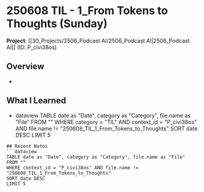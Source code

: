 # 250608 TIL - 1_From Tokens to Thoughts (Sunday)
**Project**: [[30_Projects/2506_Podcast AI/2506_Podcast AI|2506_Podcast AI]] (ID: P_civi38os)
## Overview
-
## What I Learned
- dataview
TABLE date as "Date", category as "Category", file.name as "File"
FROM ""
WHERE category = "TIL" AND context_id = "P_civi38os" AND file.name != "250608_TIL_1_From_Tokens_to_Thoughts"
SORT date DESC
LIMIT 5
```
## Recent Notes
```dataview
TABLE date as "Date", category as "Category", file.name as "File" 
FROM ""
WHERE context_id = "P_civi38os" AND file.name != "250608_TIL_1_From_Tokens_to_Thoughts"
SORT date DESC
LIMIT 5
```